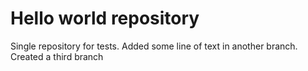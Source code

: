 Hello world repository
================

Single repository for tests. 
Added some line of text in another branch.
Created a third branch
